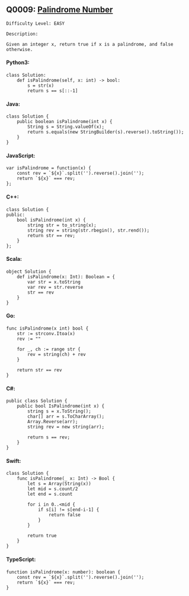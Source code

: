 ## Q0009: [Palindrome Number](https://leetcode.com/problems/palindrome-number/)

```
Difficulty Level: EASY
```

```
Description:

Given an integer x, return true if x is a palindrome, and false otherwise.
```

#### Python3:

```
class Solution:
    def isPalindrome(self, x: int) -> bool:
        s = str(x)
        return s == s[::-1]
```

#### Java:

```
class Solution {
    public boolean isPalindrome(int x) {
        String s = String.valueOf(x);
        return s.equals(new StringBuilder(s).reverse().toString());
    }
}
```

#### JavaScript:

```
var isPalindrome = function(x) {
    const rev = `${x}`.split('').reverse().join('');
    return `${x}` === rev;
};
```

#### C++:

```
class Solution {
public:
    bool isPalindrome(int x) {
        string str = to_string(x);
        string rev = string(str.rbegin(), str.rend());
        return str == rev;
    }
};
```

#### Scala:

```
object Solution {
    def isPalindrome(x: Int): Boolean = {
        var str = x.toString
        var rev = str.reverse
        str == rev
    }
}
```

#### Go:

```
func isPalindrome(x int) bool {
    str := strconv.Itoa(x)
    rev := ""

    for _, ch := range str {
	    rev = string(ch) + rev
    }

    return str == rev
}
```

#### C#:

```
public class Solution {
    public bool IsPalindrome(int x) {
        string s = x.ToString();
        char[] arr = s.ToCharArray();
        Array.Reverse(arr);
        string rev = new string(arr);

        return s == rev;
    }
}
```

#### Swift:

```
class Solution {
    func isPalindrome(_ x: Int) -> Bool {
        let s = Array(String(x))
        let mid = s.count/2
        let end = s.count

        for i in 0..<mid {
            if s[i] != s[end-i-1] {
                return false
            }
        }

        return true
    }
}
```

#### TypeScript:

```
function isPalindrome(x: number): boolean {
    const rev = `${x}`.split('').reverse().join('');
    return `${x}` === rev;
}
```